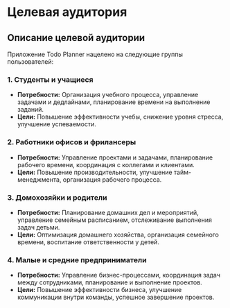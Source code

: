 # Целевая аудитория

## Описание целевой аудитории
Приложение Todo Planner нацелено на следующие группы пользователей:

### 1. Студенты и учащиеся
- **Потребности:** Организация учебного процесса, управление задачами и дедлайнами, планирование времени на выполнение заданий.
- **Цели:** Повышение эффективности учебы, снижение уровня стресса, улучшение успеваемости.

### 2. Работники офисов и фрилансеры
- **Потребности:** Управление проектами и задачами, планирование рабочего времени, координация с коллегами и клиентами.
- **Цели:** Повышение производительности, улучшение тайм-менеджмента, организация рабочего процесса.

### 3. Домохозяйки и родители
- **Потребности:** Планирование домашних дел и мероприятий, управление семейным расписанием, отслеживание выполнения задач детьми.
- **Цели:** Оптимизация домашнего хозяйства, организация семейного времени, воспитание ответственности у детей.

### 4. Малые и средние предприниматели
- **Потребности:** Управление бизнес-процессами, координация задач между сотрудниками, планирование и выполнение проектов.
- **Цели:** Повышение эффективности бизнеса, улучшение коммуникации внутри команды, успешное завершение проектов.
